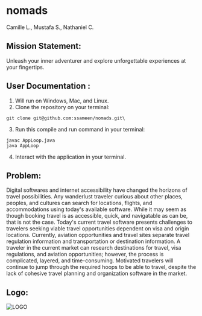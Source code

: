 # nomads
Camille L., Mustafa S., Nathaniel C. 

## Mission Statement: 
Unleash your inner adventurer and explore unforgettable experiences at your fingertips.

## User Documentation : 

1.  Will run on Windows, Mac, and Linux. 
2.  Clone the repository on your terminal:

```
git clone git@github.com:ssameen/nomads.git\
```
3.  Run this compile and run command in your terminal:
```
javac AppLoop.java
java AppLoop
```
4.  Interact with the application in your terminal.

## Problem: 
Digital softwares and internet accessibility have changed the horizons of travel possibilities. Any wanderlust traveler curious about other places, peoples, and cultures can search for locations, flights, and accommodations using today's available software. While it may seem as though booking travel is as accessible, quick, and navigatable as can be, that is not the case. Today's current travel software presents challenges to travelers seeking viable travel opportunities dependent on visa and origin locations. Currently, aviation opportunities and travel sites separate travel regulation information and transportation or destination information. A traveler in the current market can research destinations for travel, visa regulations, and aviation opportunities; however, the process is complicated, layered, and time-consuming. Motivated travelers will continue to jump through the required hoops to be able to travel, despite the lack of cohesive travel planning and organization software in the market.

## Logo:
![LOGO](https://github.com/cp274-b6-2023/nomads/blob/7e437755dc87588463886ab5527da611bcbb10b1/src/logo.png)
